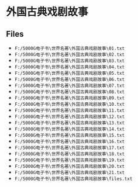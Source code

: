 # 外国古典戏剧故事

## Files

- `F:/5000G电子书\世界名著\外国古典戏剧故事\01.txt`
- `F:/5000G电子书\世界名著\外国古典戏剧故事\02.txt`
- `F:/5000G电子书\世界名著\外国古典戏剧故事\03.txt`
- `F:/5000G电子书\世界名著\外国古典戏剧故事\04.txt`
- `F:/5000G电子书\世界名著\外国古典戏剧故事\05.txt`
- `F:/5000G电子书\世界名著\外国古典戏剧故事\06.txt`
- `F:/5000G电子书\世界名著\外国古典戏剧故事\07.txt`
- `F:/5000G电子书\世界名著\外国古典戏剧故事\08.txt`
- `F:/5000G电子书\世界名著\外国古典戏剧故事\09.txt`
- `F:/5000G电子书\世界名著\外国古典戏剧故事\10.txt`
- `F:/5000G电子书\世界名著\外国古典戏剧故事\11.txt`
- `F:/5000G电子书\世界名著\外国古典戏剧故事\12.txt`
- `F:/5000G电子书\世界名著\外国古典戏剧故事\13.txt`
- `F:/5000G电子书\世界名著\外国古典戏剧故事\14.txt`
- `F:/5000G电子书\世界名著\外国古典戏剧故事\15.txt`
- `F:/5000G电子书\世界名著\外国古典戏剧故事\16.txt`
- `F:/5000G电子书\世界名著\外国古典戏剧故事\17.txt`
- `F:/5000G电子书\世界名著\外国古典戏剧故事\18.txt`
- `F:/5000G电子书\世界名著\外国古典戏剧故事\19.txt`
- `F:/5000G电子书\世界名著\外国古典戏剧故事\20.txt`
- `F:/5000G电子书\世界名著\外国古典戏剧故事\21.txt`
- `F:/5000G电子书\世界名著\外国古典戏剧故事\files.txt`
